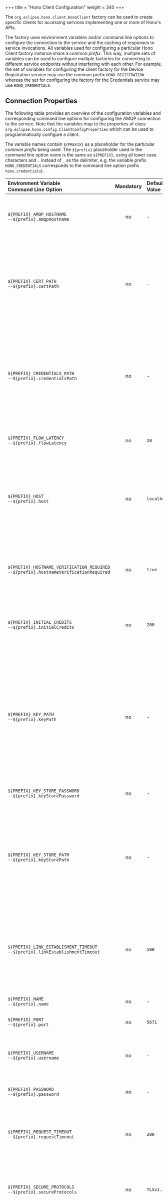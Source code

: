 +++
title = "Hono Client Configuration"
weight = 340
+++

The `org.eclipse.hono.client.HonoClient` factory can be used to create specific clients for accessing services implementing one or more of Hono's APIs.
<!--more-->

The factory uses environment variables and/or command line options to configure the connection to the service and the caching of responses to service invocations. All variables used for configuring a particular Hono Client factory instance share a common *prefix*. This way, multiple sets of variables can be used to configure multiple factories for connecting to different service endpoints without interfering with each other. For example, the set of variables for configuring the client factory for the Device Registration service may use the common prefix `HONO_REGISTRATION` whereas the set for configuring the factory for the Credentials service may use `HONO_CREDENTIALS`.

## Connection Properties

The following table provides an overview of the configuration variables and corresponding command line options for configuring the AMQP connection to the service.
Note that the variables map to the properties of class `org.eclipse.hono.config.ClientConfigProperties` which can be used to programmatically configure a client.

The variable names contain `${PREFIX}` as a placeholder for the particular *common prefix* being used. The `${prefix}` placeholder used in the command line option name is the same as `${PREFIX}`, using all lower case characters and `.` instead of `_` as the delimiter,  e.g. the variable prefix `HONO_CREDENTIALS` corresponds to the command line option prefix `hono.credentials`).

| Environment Variable<br>Command Line Option | Mandatory | Default Value | Description  |
| :------------------------------------------ | :-------: | :------------ | :------------|
| `${PREFIX}_AMQP_HOSTNAME`<br>`--${prefix}.amqpHostname` | no | - | The name to use as the *hostname* in the client's AMQP *open* frame during connection establishment. This variable can be used to indicate the *virtual host* to connect to on the server. |
| `${PREFIX}_CERT_PATH`<br>`--${prefix}.certPath` | no | - | The absolute path to the PEM file containing the certificate that the client should use for authenticating to the server. This variable must be used in conjunction with `${PREFIX}_KEY_PATH`.<br>Alternatively, the `${PREFIX}_KEY_STORE_PATH` variable can be used to configure a key store containing both the key as well as the certificate. |
| `${PREFIX}_CREDENTIALS_PATH`<br>`--${prefix}.credentialsPath` | no | - | The absolute path to a properties file that contains a *username* and a *password* property to use for authenticating to the service.<br>This variable is an alternative to using `${PREFIX}_USERNAME` and `${PREFIX}_PASSWORD` which has the advantage of not needing to expose the secret (password) in the client process' environment. |
| `${PREFIX}_FLOW_LATENCY`<br>`--${prefix}.flowLatency` | no | `20` | The maximum amount of time (milliseconds) that the client should wait for *credits* after a link to the service has been established. |
| `${PREFIX}_HOST`<br>`--${prefix}.host` | no | `localhost` | The IP address or name of the host to connect to. NB: This needs to be set to an address that can be resolved within the network the adapter runs on. When running as a Docker container, use Docker's `--network` command line option to attach the local container to the Docker network that the service is running on. |
| `${PREFIX}_HOSTNAME_VERIFICATION_REQUIRED`<br>`--${prefix}.hostnameVerificationRequired` | no | `true` | A flag indicating whether the value of the `${PREFIX}_HOST` variable must match the *distinguished name* or any of the *alternative names* asserted by the server's certificate when connecting using TLS. |
| `${PREFIX}_INITIAL_CREDITS`<br>`--${prefix}.initialCredits` | no | `200` | The number of *credits* that a consuming client will initially issue to the service (sender) after link creation. This value effectively limits the number of messages that can be *in flight* unsettled. |
| `${PREFIX}_KEY_PATH`<br>`--${prefix}.keyPath` | no | - | The absolute path to the (PKCS8) PEM file containing the private key that the client should use for authenticating to the server. Note that the private key is not protected by a password. You should therefore make sure that the key file can only be read by the user that the client process is running under. This variable must be used in conjunction with `${PREFIX}_CERT_PATH`. Alternatively, the `${PREFIX}_KEY_STORE_PATH` variable can be used to configure a key store containing both the key as well as the certificate. |
| `${PREFIX}_KEY_STORE_PASSWORD`<br>`--${prefix}.keyStorePassword` | no | - | The password required to read the contents of the key store. |
| `${PREFIX}_KEY_STORE_PATH`<br>`--${prefix}.keyStorePath` | no | - | The absolute path to the Java key store containing the private key and certificate that the client should use for authenticating to the server. Either this variable or the `${PREFIX}_KEY_PATH` and `${PREFIX}_CERT_PATH` variables need to be set in order to enable *SASL External* based authentication to the server. The key store format can be either `JKS` or `PKCS12` indicated by a `.jks` or `.p12` file suffix respectively. |
| `${PREFIX}_LINK_ESTABLISMENT_TIMEOUT`<br>`--${prefix}.linkEstablishmentTimeout` | no | `500` | The maximum amount of time (milliseconds) that the client should wait for the service's *attach* frame during link establishment. This property can be used to tune the time period to wait according to the network latency involved with the communication link between the client and the service. |
| `${PREFIX}_NAME`<br>`--${prefix}.name` | no | - | The name to use as the *container-id* in the client's AMQP *open* frame during connection establishment. |
| `${PREFIX}_PORT`<br>`--${prefix}.port` | no | `5671` | The port that the service is listening on. |
| `${PREFIX}_USERNAME`<br>`--${prefix}.username` | no | - | The username to use for authenticating to the service. This property (and the corresponding *password*) needs to be set in order to enable *SASL Plain* based authentication to the service.|
| `${PREFIX}_PASSWORD`<br>`--${prefix}.password` | no | - | The password to use for authenticating to the service. |
| `${PREFIX}_REQUEST_TIMEOUT`<br>`--${prefix}.requestTimeout` | no | `200` | The maximum number of milliseconds to wait for a response before a service invocation is failed. Setting this value to a higher value increases the chance of successful service invocation in situations where network latency is high. |
| `${PREFIX}_SECURE_PROTOCOLS`<br>`--${prefix}.secureProtocols` | no | `TLSv1.2` | A (comma separated) list of secure protocols that are supported when negotiating TLS sessions. Please refer to the [vert.x documentation](https://vertx.io/docs/vertx-core/java/#ssl) for a list of supported protocol names. |
| `${PREFIX}_TLS_ENABLED`<br>`--${prefix}.tlsEnabled` | no | `false` | If set to `true` the connection to the peer will be encrypted using TLS and the peer's identity will be verified using the JVM's configured standard trust store.<br>This variable only needs to be set to enable TLS explicitly if no specific trust store is configured using the `${PREFIX}_TRUST_STORE_PATH` variable. |
| `${PREFIX}_TRUST_STORE_PATH`<br>`--${prefix}.trustStorePath` | no  | - | The absolute path to the Java key store containing the CA certificates the adapter uses for authenticating the service. This property **must** be set if the service has been configured to support TLS. The key store format can be either `JKS`, `PKCS12` or `PEM` indicated by a `.jks`, `.p12` or `.pem` file suffix respectively. |
| `${PREFIX}_TRUST_STORE_PASSWORD`<br>`--${prefix}.trustStorePassword` | no | - | The password required to read the contents of the trust store. |

## Response Caching

The clients created by a Hono client factory support the caching of responses received in response to service invocations. Caching can greatly improve performance by preventing costly invocations of remote service operations. However, it usually only makes sense for resources that do not change too frequently. The Hono client follows the [approach to caching used in HTTP 1.1](https://tools.ietf.org/html/rfc2616#section-13.4). In particular, it supports [*cache directives*](https://tools.ietf.org/html/rfc2616#section-14.9) that a service includes in the response messages it sends back to the Hono client.

In order to enable caching, the `org.eclipse.hono.client.impl.HonoClientImpl` factory class needs to be configured with a cache manager using the *setCacheManager* method. Any specific client created by the factory will then cache responses to service invocations based on the following rules:

1. If the response contains a `no-cache` directive, the response is not cached at all.
2. Otherwise, if the response contains a `max-age` directive, the response is cached for the number of seconds specified by the directive.
3. Otherwise, if the response message does not contain any of the above directives and the response's status code is one of the codes defined in [RFC 2616, Section 13.4 Response Cacheability](https://tools.ietf.org/html/rfc2616#section-13.4), the response is put to the cache using the default timeout defined by the `${PREFIX}_RESPONSE_CACHE_DEFAULT_TIMEOUT` variable as the maximum age.

The following table provides an overview of the configuration variables and corresponding command line options for configuring the Hono client's caching behavior.

| Environment Variable<br>Command Line Option | Mandatory | Default Value | Description  |
| :------------------------------------------ | :-------: | :------------ | :------------|
| `${PREFIX}_RESPONSE_CACHE_MIN_SIZE`<br>`--${prefix}.responseCacheMinSize` | no | `20` | The minimum number of responses that can be cached. |
| `${PREFIX}_RESPONSE_CACHE_MAX_SIZE`<br>`--${prefix}.responseCacheMaxSize` | no | `1000` | The maximum number of responses that can be cached. It is up to the particular cache implementation, how to deal with new cache entries once this limit has been reached. |
| `${PREFIX}_RESPONSE_CACHE_DEFAULT_TIMEOUT`<br>`--${prefix}.responseCacheDefaultTimeout` | no | `600` | The default number of seconds after which cached responses should be considered invalid. |

## Using TLS

The client can be configured to use TLS for

* authenticating the server during connection establishment and
* (optionally) authenticating to the server using a client certificate (if the server supports this)

In order to authenticate the server by means of the server's certificate, the client needs to be configured with a *trust anchor* containing the *certificate authorities* that the client trusts. The trust anchor can be configured explicitly by means of the `${PREFIX}_TRUST_STORE_PATH` and `${PREFIX}_TRUST_STORE_PASSWORD` variables. This is most useful in cases where the server's certificate has not been signed by one of the public root CAs that are contained in the JRE's standard trust store. However, if the server does use a certificate signed by such a public CA, then it is sufficient to set the `${PREFIX}_TLS_ENABLED` variable to `true` in order for the client to support TLS when connecting to the server.

The client can also be configured to authenticate to the server by means of an X.509 client certificate if the server is configured to support this. The `${PREFIX}_CERT_PATH` and `${PREFIX}_KEY_PATH` variables can be used to set the paths to PEM files containing the certificate and private key. Alternatively, the `${PREFIX}_KEY_STORE_PATH` and `${PREFIX}_KEY_STORE_PASSWORD` variables can be used to set the path and password of a key store which contains both the certificate as well as the private key.

The client supports TLS 1.2 only by default for negotiating TLS sessions with servers. Additional protocols can be enabled by setting the `${PREFIX}_SECURE_PROTOCOLS` variable to a comma separated list of protocol names as defined in the [vert.x documentation](https://vertx.io/docs/vertx-core/java/#ssl). However, great care should be taken when enabling older protocols because most of them are vulnerable to attacks.
